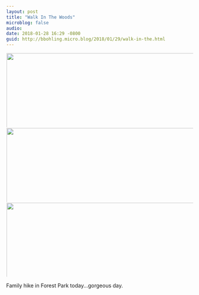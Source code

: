 ```yaml
---
layout: post
title: "Walk In The Woods"
microblog: false
audio: 
date: 2018-01-28 16:29 -0800
guid: http://bbohling.micro.blog/2018/01/29/walk-in-the.html
---
```




<img src="http://micro.brandonbohling.com/uploads/2018/3f38ae1ee7.jpg" width="600" height="600" style="max-height: 200px; width: auto; padding: 1px;" /><img src="http://micro.brandonbohling.com/uploads/2018/bfbf9da829.jpg" width="600" height="600" style="max-height: 200px; width: auto; padding: 1px;" /><img src="http://micro.brandonbohling.com/uploads/2018/f55d793da4.jpg" width="600" height="600" style="max-height: 200px; width: auto; padding: 1px;" />

Family hike in Forest Park today...gorgeous day.




